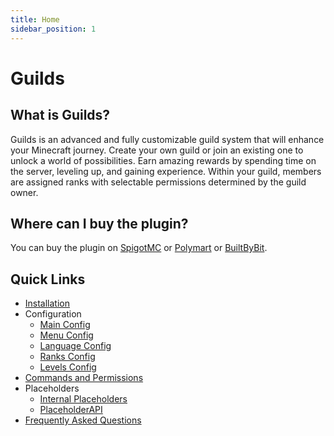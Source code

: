 ```yaml
---
title: Home
sidebar_position: 1
---
```


# Guilds

## What is Guilds?

Guilds is an advanced and fully customizable guild system that will enhance your Minecraft journey.
Create your own guild or join an existing one to unlock a world of possibilities.
Earn amazing rewards by spending time on the server, leveling up, and gaining experience.
Within your guild, members are assigned ranks with selectable permissions determined by the guild owner.

## Where can I buy the plugin?

You can buy the plugin on [SpigotMC](https://www.spigotmc.org/resources/110931/)
or [Polymart](https://polymart.org/r/2915) or [BuiltByBit](https://builtbybit.com/resources/27980/).

## Quick Links

- [Installation](/guilds/installation)
- Configuration
    - [Main Config](/guilds/configuration/main-config)
    - [Menu Config](/guilds/configuration/menu-config)
    - [Language Config](/guilds/configuration/language-config)
    - [Ranks Config](/guilds/configuration/rank-config)
    - [Levels Config](/guilds/configuration/levels-config)
- [Commands and Permissions](/guilds/commands-and-permissions)
- Placeholders
  - [Internal Placeholders](/guilds/placeholders/internal-placeholders)
  - [PlaceholderAPI](/guilds/placeholders/placeholderapi)
- [Frequently Asked Questions](/guilds/frequently-asked-questions)